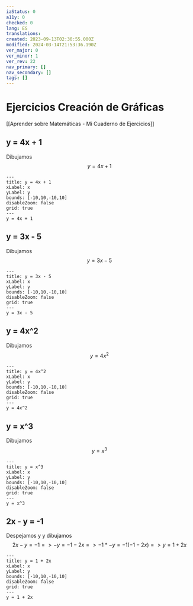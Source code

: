 ```yaml
---
iaStatus: 0
a11y: 0
checked: 0
lang: ES
translations: 
created: 2023-09-13T02:30:55.000Z
modified: 2024-03-14T21:53:36.190Z
ver_major: 0
ver_minor: 1
ver_rev: 22
nav_primary: []
nav_secondary: []
tags: []
---
```

# Ejercicios Creación de Gráficas

[[Aprender sobre Matemáticas - Mi Cuaderno de Ejercicios]]

## y = 4x + 1

Dibujamos $$y = 4x + 1$$

```functionplot
---
title: y = 4x + 1
xLabel: x
yLabel: y
bounds: [-10,10,-10,10]
disableZoom: false
grid: true
---
y = 4x + 1
```

## y = 3x - 5

Dibujamos $$y = 3x - 5$$

```functionplot
---
title: y = 3x - 5
xLabel: x
yLabel: y
bounds: [-10,10,-10,10]
disableZoom: false
grid: true
---
y = 3x - 5
```

## y = 4x^2

Dibujamos $$y = 4x^2$$

```functionplot
---
title: y = 4x^2
xLabel: x
yLabel: y
bounds: [-10,10,-10,10]
disableZoom: false
grid: true
---
y = 4x^2
```

## y = x^3

Dibujamos $$y = x^3$$

```functionplot
---
title: y = x^3
xLabel: x
yLabel: y
bounds: [-10,10,-10,10]
disableZoom: false
grid: true
---
y = x^3
```

## 2x - y = -1

Despejamos y y dibujamos $$2x - y = -1 => -y = -1 - 2x =>  -1*-y = -1(-1 - 2x) => y = 1 + 2x$$

```functionplot
---
title: y = 1 + 2x
xLabel: x
yLabel: y
bounds: [-10,10,-10,10]
disableZoom: false
grid: true
---
y = 1 + 2x
```
